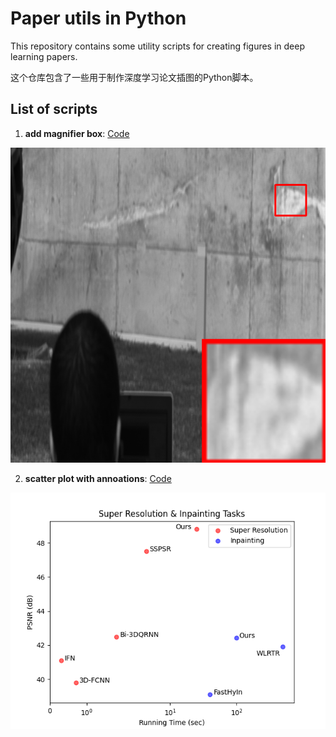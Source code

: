 # Paper utils in Python

This repository contains some utility scripts for creating figures in deep learning papers.

这个仓库包含了一些用于制作深度学习论文插图的Python脚本。

## List of scripts

1. **add magnifier box**: [Code](addbox/addbox.py)

![addbox](addbox/test_out/c.png)

2. **scatter plot with annoations**: [Code](scatter/scatter_plot.py)

![scatter](scatter/sr_inpaint.png)
